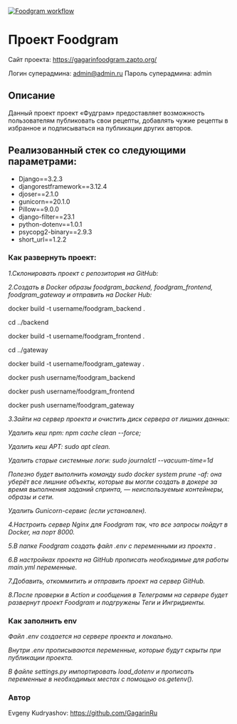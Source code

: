 [![Foodgram workflow](https://github.com/GagarinRu/foodgram/actions/workflows/main.yml/badge.svg)](https://github.com/GagarinRu/foodgram/actions/workflows/main.yml/)
#  Проект Foodgram

Сайт проекта: https://gagarinfoodgram.zapto.org/

Логин суперадмина: admin@admin.ru
Пароль суперадмина: admin

## Описание

Данный проект проект «Фудграм» предоставляет возможность пользователям публиковать свои рецепты, добавлять чужие рецепты в избранное и подписываться на публикации других авторов.

## Реализованный стек со следующими параметрами:
- Django==3.2.3
- djangorestframework==3.12.4
- djoser==2.1.0
- gunicorn==20.1.0
- Pillow==9.0.0
- django-filter==23.1
- python-dotenv==1.0.1
- psycopg2-binary==2.9.3
- short_url==1.2.2

### Как развернуть проект:

*1.Склонировать проект с репозитория на GitHub:*

*2.Создать в Docker образы foodgram_backend, foodgram_frontend, foodgram_gateway и отправить на Docker Hub:*

docker build -t username/foodgram_backend .

cd ../backend

docker build -t username/foodgram_frontend .

cd ../gateway

docker build -t username/foodgram_gateway .

docker push username/foodgram_backend

docker push username/foodgram_frontend

docker push username/foodgram_gateway

*3.Зайти на сервер проекта и очистить диск сервера от лишних данных:*

*Удалить кеш npm: npm cache clean --force;*

*Удалить кеш APT: sudo apt clean.*

*Удалить старые системные логи: sudo journalctl --vacuum-time=1d*

*Полезно будет выполнить команду sudo docker system prune -af: она уберёт все лишние объекты, которые вы могли создать в докере за время выполнения заданий спринта, — неиспользуемые контейнеры, образы и сети.*

*Удалить Gunicorn-сервис (если установлен).*

*4.Настроить сервер Nginx для Foodgram так, что все запросы пойдут в Docker, на порт 8000.*

*5.В папке Foodgram создать файл .env  с переменными из проекта .*

*6.В настройках проекта на GitHub прописать необходимые для работы main.yml переменные.*

*7.Добавить, откоммитить и отправить проект на сервер GitHub.*

*8.После проверки в Action и сообщения в Телеграмм на сервере будет развернут проект Foodgram и подгружены Теги и Ингридиенты.*

### Как заполнить env

*Файл .env создается на сервере проекта и локально.*

*Внутри .env прописываются переменные, которые будут скрыты при публикации проекта.*

*В файле settings.py импортировать load_dotenv и прописать переменные в необходимых местах с помощью os.getenv().*


### Автор
Evgeny Kudryashov: https://github.com/GagarinRu